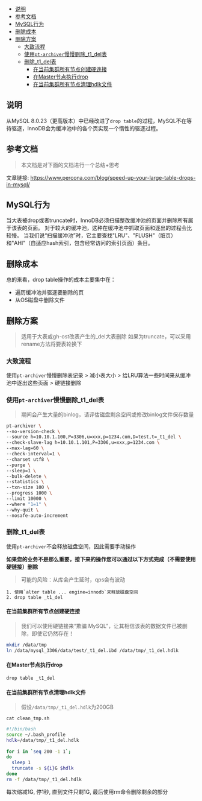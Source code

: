 - [说明](#说明)
- [参考文档](#参考文档)
- [MySQL行为](#mysql行为)
- [删除成本](#删除成本)
- [删除方案](#删除方案)
  - [大致流程](#大致流程)
  - [使用`pt-archiver`慢慢删除_t1_del表](#使用pt-archiver慢慢删除_t1_del表)
  - [删除_t1_del表](#删除_t1_del表)
    - [在当前集群所有节点创建硬连接](#在当前集群所有节点创建硬连接)
    - [在Master节点执行drop](#在master节点执行drop)
    - [在当前集群所有节点清理hdlk文件](#在当前集群所有节点清理hdlk文件)

## 说明
从MySQL 8.0.23（更高版本）中已经改进了`drop table`的过程，MySQL不在等待驱逐，InnoDB会为缓冲池中的各个页实现一个惰性的驱逐过程。

## 参考文档
> 本文档是对下面的文档进行一个总结+思考

文章链接: https://www.percona.com/blog/speed-up-your-large-table-drops-in-mysql/

## MySQL行为
当大表被drop或者truncate时，InnoDB必须扫描整改缓冲池的页面并删除所有属于该表的页面。
对于较大的缓冲池，这种在缓冲池中抓取页面和逐出的过程会比较慢。
当我们说“扫描缓冲池”时，它主要查找"LRU"、"FLUSH"（脏页）和"AHI"（自适应hash索引，包含经常访问的索引页面）条目。

## 删除成本
总的来看，drop table操作的成本主要集中在：
- 遍历缓冲池并驱逐要删除的页
- 从OS磁盘中删除文件

## 删除方案
> 适用于大表或gh-ost改表产生的_del大表删除
> 如果为truncate，可以采用rename方法将要表轮换下

### 大致流程
使用`pt-archiver`慢慢删除表记录 > 减小表大小 > 给LRU算法一些时间来从缓冲池中逐出这些页面 > 硬链接删除

### 使用`pt-archiver`慢慢删除_t1_del表
> 期间会产生大量的binlog，请评估磁盘剩余空间或修改binlog文件保存数量

```bash
pt-archiver \
--no-version-check \
--source h=10.10.1.100,P=3306,u=xxx,p=1234.com,D=test,t=_t1_del \
--check-slave-lag h=10.10.1.101,P=3306,u=xxx,p=1234.com \
--max-lag=60 \
--check-interval=1 \
--charset utf8 \
--purge \
--sleep=1 \
--bulk-delete \
--statistics \
--txn-size 100 \
--progress 1000 \
--limit 10000 \
--where "1=1" \
--why-quit \
--nosafe-auto-increment
```

### 删除_t1_del表
使用`pt-archiver`不会释放磁盘空间，因此需要手动操作

**如果您的业务不是那么重要，接下来的操作您可以通过以下方式完成（不需要使用硬链接）删除**
> 可能的风险：从库会产生延时，qps会有波动
```
1. 使用`alter table ... engine=innodb`来释放磁盘空间
2. drop table _t1_del
```

#### 在当前集群所有节点创建硬连接
> 我们可以使用硬链接来“欺骗 MySQL”，让其相信该表的数据文件已被删除，即使它仍然存在！

```bash
mkdir /data/tmp
ln /data/mysql_3306/data/test/_t1_del.ibd /data/tmp/_t1_del.hdlk
```

#### 在Master节点执行drop
```bash
drop table _t1_del
```

#### 在当前集群所有节点清理hdlk文件
> 假设`/data/tmp/_t1_del.hdlk`为200GB

`cat clean_tmp.sh`
```bash
#!/bin/bash
source ~/.bash_profile
hdlk=/data/tmp/_t1_del.hdlk
 
for i in `seq 200 -1 1`;
do
  sleep 1
  truncate -s ${i}G $hdlk
done
rm -f /data/tmp/_t1_del.hdlk
```

每次缩减1G, 停1秒, 直到文件只剩1G, 最后使用rm命令删除剩余的部分